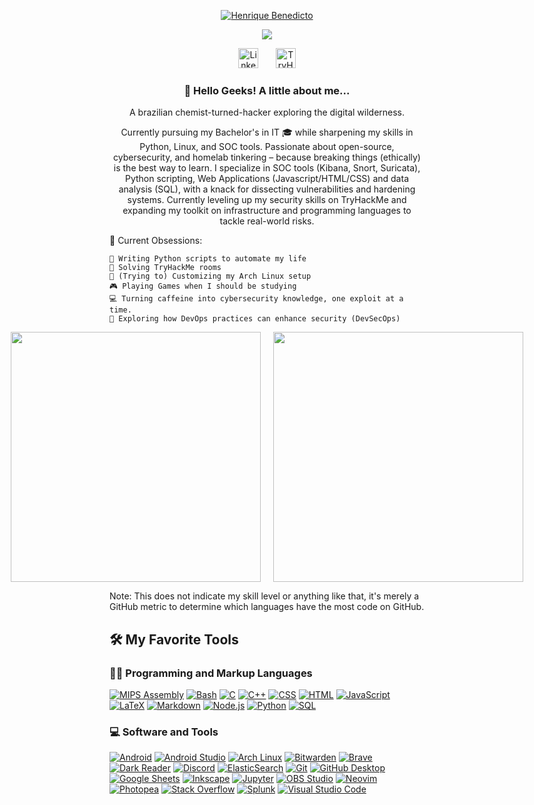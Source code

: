 <!-- Header section -->
<p align="center">
  <a href="https://github.com/hexditto">
    <img src="https://img.shields.io/badge/Henrique_Benedicto-98971a?style=for-the-badge&logo=github&logoColor=white&fontFamily=Hack" alt="Henrique Benedicto" />
  </a>
</p>


<p align="center">
  <!-- Typing SVG by DenverCoder1 - https://github.com/DenverCoder1/readme-typing-svg -->
  <a href="https://github.com/DenverCoder1/readme-typing-svg">
    <img src="https://readme-typing-svg.demolab.com/?lines=Cybersecurity+Student;DevOps+Aspirant;InfoSec+Enthusiast;TryHackMe+Apprentice;Always+learning+new+things&font=Hack&center=true&width=440&height=45&color=98971a&vCenter=true&pause=1000&size=22" />
  </a>
</p>


<!-- Social icons section -->
<p align="center">
  <a href="https://www.linkedin.com/in/henriquediasbene/"><img width="32px" alt="LinkedIn" title="LinkedIn" src="https://i.imgur.com/ySAmiEs.png"/></a>
  &#8287;&#8287;&#8287;&#8287;&#8287;
  <a href="https://tryhackme.com/p/ditt0"><img width="32px" alt="TryHackMe" title="TryHackMe" src="https://assets.tryhackme.com/img/favicon.png"/></a>
</p>


  <h3 align="center"> 👋 Hello Geeks! A little about me... </h3>
<p align="center"> A brazilian chemist-turned-hacker exploring the digital wilderness. </p>
<p align="center">Currently pursuing my Bachelor's in IT 🎓 while sharpening my skills in Python, Linux, and SOC tools. Passionate about open-source, cybersecurity, and homelab tinkering – because breaking things (ethically) is the best way to learn. I specialize in SOC tools (Kibana, Snort, Suricata), Python scripting, Web Applications (Javascript/HTML/CSS) and data analysis (SQL), with a knack for dissecting vulnerabilities and hardening systems. Currently leveling up my security skills on TryHackMe and expanding my toolkit on infrastructure and programming languages to tackle real-world risks.</p>



🔧 Current Obsessions:

    🐍 Writing Python scripts to automate my life
    🔐 Solving TryHackMe rooms
    🐧 (Trying to) Customizing my Arch Linux setup
    🎮 Playing Games when I should be studying
    💻 Turning caffeine into cybersecurity knowledge, one exploit at a time.
    🔐 Exploring how DevOps practices can enhance security (DevSecOps)  
  


<!-- GitHub Stats section -->
<p align="center">
  <div style="display: flex; justify-content: center; gap: 20px;">
    <img width="400" src="https://github-readme-stats.vercel.app/api?username=hexditto&show_icons=true&theme=gruvbox&hide_border=true&layout=compact" /> <!-- GitHub Stats -->
    <img width="400" src="https://github-readme-stats.vercel.app/api/top-langs/?username=hexditto&show_icons=true&theme=gruvbox&hide_border=true&layout=compact" />
  </div> <!-- Top Languages &langs_count=6"-->
</p> 
<p>Note: This does not indicate my skill level or anything like that, it's merely a GitHub metric to determine which languages have the most code on GitHub.</p>


  <summary><h2>🛠️ My Favorite Tools</h2></summary>
  <!-- Some badges are from https://github.com/Ileriayo/markdown-badges -->

  <h3>👨‍💻 Programming and Markup Languages</h3>

  <p>
      <a href="https://github.com/search?q=user%3ADenverCoder1+language%3Aassembly"><img alt="MIPS Assembly" src="https://custom-icon-badges.demolab.com/badge/Assembly-525252.svg?logo=asm-hex&logoColor=white"></a>
      <a href="https://github.com/search?q=user%3ADenverCoder1+language%3Abash"><img alt="Bash" src="https://img.shields.io/badge/Bash-121011.svg?logo=gnu-bash&logoColor=white"></a>
      <a href="https://github.com/search?q=user%3ADenverCoder1+language%3Ac"><img alt="C" src="https://custom-icon-badges.demolab.com/badge/C-03599C.svg?logo=c-in-hexagon&logoColor=white"></a>
      <a href="https://github.com/search?q=user%3ADenverCoder1+language%3Acpp"><img alt="C++" src="https://custom-icon-badges.demolab.com/badge/C++-9C033A.svg?logo=cpp2&logoColor=white"></a>
      <a href="https://github.com/search?q=user%3ADenverCoder1+language%3Acss"><img alt="CSS" src="https://img.shields.io/badge/CSS-1572B6.svg?logo=css3&logoColor=white"></a>
      <a href="https://github.com/search?q=user%3ADenverCoder1+language%3Ahtml"><img alt="HTML" src="https://img.shields.io/badge/HTML-E34F26.svg?logo=html5&logoColor=white"></a>
      <a href="https://github.com/search?q=user%3ADenverCoder1+language%3Ajavascript"><img alt="JavaScript" src="https://img.shields.io/badge/JavaScript-F7DF1E.svg?logo=javascript&logoColor=black"></a>
      <a href="https://github.com/search?q=user%3ADenverCoder1+language%3Atex"><img alt="LaTeX" src="https://img.shields.io/badge/LaTeX-008080.svg?logo=LaTeX&logoColor=white"></a>
      <a href="https://github.com/search?q=user%3ADenverCoder1+language%3Amarkdown"><img alt="Markdown" src="https://img.shields.io/badge/Markdown-000000.svg?logo=markdown&logoColor=white"></a>
      <a href="https://github.com/search?q=user%3ADenverCoder1+language%3Ajavascript"><img alt="Node.js" src="https://img.shields.io/badge/Node.js-43853D.svg?logo=node.js&logoColor=white"></a>
      <a href="https://github.com/search?q=user%3ADenverCoder1+language%3Apython"><img alt="Python" src="https://img.shields.io/badge/Python-14354C.svg?logo=python&logoColor=white"></a>
      <a href="https://github.com/search?q=user%3ADenverCoder1+language%3Asql"><img alt="SQL" src="https://custom-icon-badges.demolab.com/badge/SQL-025E8C.svg?logo=database&logoColor=white"></a>
    
  </p>


  <h3>💻 Software and Tools</h3>

  <p>
      <a href="#"><img alt="Android" src="https://img.shields.io/badge/Android-3DDC84?logo=android&logoColor=white"></a>
      <a href="#"><img alt="Android Studio" src="https://img.shields.io/badge/Android%20Studio-008678.svg?logo=android-studio&logoColor=white"></a>
      <a href="#"><img alt="Arch Linux" src="https://img.shields.io/badge/Arch%20Linux-1793D1.svg?logo=arch-linux&logoColor=white"></a>
      <a href="#"><img alt="Bitwarden" src="https://img.shields.io/badge/-Bitwarden-175DDC?logo=bitwarden&logoColor=white"></a>
      <a href="#"><img alt="Brave" src="https://img.shields.io/badge/-Brave-FB542B?logo=brave&logoColor=white"></a>
      <a href="#"><img alt="Dark Reader" src="https://img.shields.io/badge/-Dark%20Reader-141E24?logo=dark-reader&logoColor=white"></a>
      <a href="#"><img alt="Discord" src="https://img.shields.io/badge/-Discord-5865F2.svg?logo=discord&logoColor=white"></a>
      <a href="#"><img alt="ElasticSearch" src="https://img.shields.io/badge/-ElasticSearch-005571?style=for-the-badge&logo=elasticsearch"></a>
      <a href="#"><img alt="Git" src="https://img.shields.io/badge/Git-F05033.svg?logo=git&logoColor=white"></a>
      <a href="#"><img alt="GitHub Desktop" src="https://img.shields.io/badge/GitHub%20Desktop-8034A9.svg?logo=github&logoColor=white"></a>
      <a href="#"><img alt="Google Sheets" src="https://img.shields.io/badge/Sheets-34A853.svg?logo=google%20sheets&logoColor=white"></a>
      <a href="#"><img alt="Inkscape" src="https://img.shields.io/badge/Inkscape-000000?logo=Inkscape&logoColor=white"></a>
      <a href="#"><img alt="Jupyter" src="https://img.shields.io/badge/Jupyter-F37626.svg?logo=Jupyter&logoColor=white"></a>
      <a href="#"><img alt="OBS Studio" src="https://img.shields.io/badge/-OBS-302E31?logo=obs-studio&logoColor=white"></a>
      <a href="#"><img alt="Neovim" src="https://img.shields.io/badge/NeoVim-%2357A143.svg?&style=for-the-badge&logo=neovim&logoColor=white"></a>
      <a href="#"><img alt="Photopea" src="https://img.shields.io/badge/Photopea-18A497?logo=photopea&logoColor=white"></a>
      <a href="#"><img alt="Stack Overflow" src="https://img.shields.io/badge/-Stack%20Overflow-FE7A16?logo=stack-overflow&logoColor=white"></a>
      <a href="#"><img alt="Splunk" src="https://img.shields.io/badge/splunk-%23000000.svg?style=for-the-badge&logo=splunk&logoColor=white"></a>
      <a href="#"><img alt="Visual Studio Code" src="https://img.shields.io/badge/Visual%20Studio%20Code-0078d7.svg?logo=visual-studio-code&logoColor=white"></a>
  </p>
</details>

